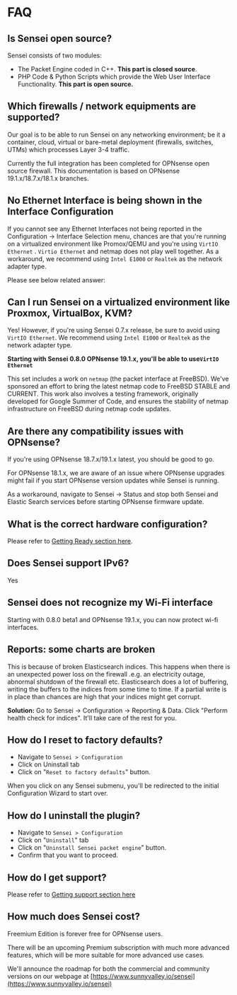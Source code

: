 # FAQ

## Is Sensei open source?

Sensei consists of two modules:

* The Packet Engine coded in C++. **This part is closed source**.
* PHP Code & Python Scripts which provide the Web User Interface Functionality. **This part is open source.**

## Which firewalls / network equipments are supported?

Our goal is to be able to run Sensei on any networking environment; be it a container, cloud, virtual or bare-metal deployment \(firewalls, switches, UTMs\) which processes Layer 3-4 traffic. 

Currently the full integration has been completed for OPNsense open source firewall. ​This documentation is based on OPNsense 19.1.x/18.7.x/18.1.x branches.

## No Ethernet Interface is being shown in the Interface Configuration

If you cannot see any Ethernet Interfaces not being reported in the Configuration -&gt; Interface Selection menu, chances are that you're running on a virtualized environment like Promox/QEMU and you're using `VirtIO Ethernet`  . `Virtio Ethernet` and netmap does not play well together. As a workaround, we recommend using `Intel E1000` or `Realtek` as the network adapter type.

Please see below related answer:

## Can I run Sensei on a virtualized environment like Proxmox, VirtualBox, KVM?

Yes! However, if you're using Sensei 0.7.x release, be sure to avoid using `VirtIO Ethernet`. We recommend using `Intel E1000` or `Realtek` as the network adapter type.

**Starting with Sensei 0.8.0 OPNsense 19.1.x, you'll be able to use`VirtIO Ethernet`** 

This set includes a work on `netmap` \(the packet interface at FreeBSD\). We've sponsored an effort to bring the latest netmap code to FreeBSD STABLE and CURRENT. This work also involves a testing framework, originally developed for Google Summer of Code, and ensures the stability of netmap infrastructure on FreeBSD during netmap code updates. 

## Are there any compatibility issues with OPNsense?

If you're using OPNsense 18.7.x/19.1.x latest, you should be good to go. 

For OPNsense 18.1.x, we are aware of an issue where OPNsense upgrades might fail if you start OPNsense version updates while Sensei is running.

As a workaround, navigate to Sensei -&gt; Status and stop both Sensei and Elastic Search services before starting OPNsense firmware update.



## What is the correct hardware configuration?

Please refer to [Getting Ready section here](../getting-started/getting-ready.md#hardware-requirements-for-sensei).

## Does Sensei support IPv6?

Yes

## Sensei does not recognize my Wi-Fi interface

Starting with 0.8.0 beta1 and OPNsense 19.1.x, you can now protect wi-fi interfaces. 

## Reports: some charts are broken

This is because of  broken Elasticsearch indices. This happens when there is an unexpected power loss on the firewall .e.g. an electricity outage, abnormal shutdown of the firewall etc. Elasticsearch does a lot of buffering, writing the buffers to the indices from some time to time. If a partial write is in place than chances are high that your indices might get corrupt. 

**Solution:** Go to Sensei -&gt; Configuration -&gt; Reporting & Data. Click "Perform health check for indices". It'll take care of the rest for you.

## How do I reset to factory defaults?

* Navigate to `Sensei > Configuration`
* Click on Uninstall tab
* Click on "`Reset to factory defaults`" button. 

When you click on any Sensei submenu, you'll be redirected to the initial Configuration Wizard to start over.

## How do I uninstall the plugin?

* Navigate to `Sensei > Configuration`
* Click on "`Uninstall`" tab
* Click on "`Uninstall Sensei packet engine`" button.
* Confirm that you want to proceed.

## How do I get support?

Please refer to [Getting support section here](getting-support.md#community-edution-support)

## How much does Sensei cost?

Freemium Edition is forever free for OPNsense users.

There will be an upcoming Premium subscription with much more advanced features, which will be more suitable for more advanced use cases.

We'll announce the roadmap for both the commercial and community versions on our webpage at [https://www.sunnyvalley.io/sensei](https://www.sunnyvalley.io/sensei)



